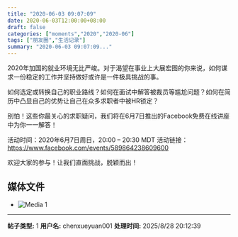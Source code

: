 ```yaml
---
title: "2020-06-03 09:07:09"
date: 2020-06-03T12:00:00+08:00
draft: false
categories: ["moments","2020","2020-06"]
tags: ["朋友圈","生活记录"]
summary: "2020-06-03 09:07:09..."
---
```


2020年加国的就业环境无比严峻。对于渴望在事业上大展宏图的你来说，如何谋求一份稳定的工作并坚持做好或许是一件极具挑战的事。

如何选定或转换自己的职业路线？如何在面试中解答被裁员等尴尬问题？如何在简历中凸显自己的优势让自己在众多求职者中被HR锁定？

别怕！这些你最关心的求职疑问，我们将在6月7日推出的Facebook免费在线讲座中为你一一解答！

活动时间：2020年6月7日周日，20:00 – 20:30 MDT
活动链接：https://www.facebook.com/events/589864238609600

欢迎大家的参与！让我们直面挑战，脱颖而出！

## 媒体文件

- ![Media 1](/Moments/photos/2020-06-03/202006030907090.jpg)

---

**帖子类型:** 1
**用户名:** chenxueyuan001
**处理时间:** 2025/8/28 20:12:39